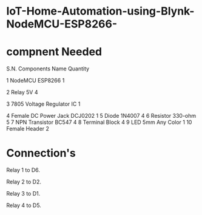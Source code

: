 # IoT-Home-Automation-using-Blynk-NodeMCU-ESP8266-

# compnent Needed

S.N.   Components Name                                    Quantity

1        NodeMCU ESP8266                                       1 

2        Relay 5V                                              4 

3       7805 Voltage Regulator IC                              1

4       Female DC Power Jack DCJ0202                           1
5       Diode 1N4007                                           4
6       Resistor 330-ohm                                       5
7       NPN Transistor BC547                                   4
8       Terminal Block                                         4 
9       LED 5mm Any Color                                      1
10      Female Header                                          2

# Connection's

Relay 1  to D6.

Relay 2  to D2.

Relay 3  to D1.

Relay 4  to D5.
